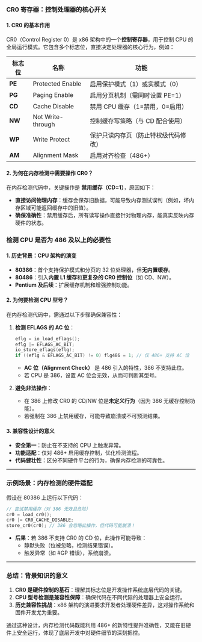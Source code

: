 
### **CR0 寄存器：控制处理器的核心开关**

#### **1. CR0 的基本作用**
CR0（Control Register 0）是 x86 架构中的一个**控制寄存器**，用于控制 CPU 的全局运行模式。它包含多个标志位，直接决定处理器的核心行为，例如：

| 标志位      | 名称                | 功能                                                                 |
|-------------|---------------------|----------------------------------------------------------------------|
| **PE**      | Protected Enable    | 启用保护模式（1）或实模式（0）                                       |
| **PG**      | Paging Enable       | 启用分页机制（需同时设置 PE=1）                                      |
| **CD**      | Cache Disable       | 禁用 CPU 缓存（1=禁用，0=启用）                                      |
| **NW**      | Not Write-through   | 控制缓存写策略（与 CD 配合使用）                                     |
| **WP**      | Write Protect       | 保护只读内存页（防止特权级代码修改）                                 |
| **AM**      | Alignment Mask      | 启用对齐检查（486+）                                                 |

#### **2. 为何在内存检测中需要操作 CR0？**
在内存检测代码中，关键操作是 **禁用缓存（CD=1）**，原因如下：
- **直接访问物理内存**：缓存会保存旧数据，可能导致内存测试误判（例如，坏内存区域可能返回缓存中的旧值）。
- **确保准确性**：禁用缓存后，所有读写操作直接针对物理内存，能真实反映内存硬件的状态。

### **检测 CPU 是否为 486 及以上的必要性**

#### **1. 历史背景：CPU 架构的演变**
- **80386**：首个支持保护模式和分页的 32 位处理器，但**无内置缓存**。
- **80486**：引入**内置 L1 缓存**和**更复杂的 CR0 控制位**（如 CD、NW）。
- **Pentium 及后续**：扩展缓存机制和增强控制功能。

#### **2. 为何要检测 CPU 型号？**
在内存检测代码中，需通过以下步骤确保兼容性：
1. **检测 EFLAGS 的 AC 位**：
   ```c
   eflg = io_load_eflags();
   eflg |= EFLAGS_AC_BIT; 
   io_store_eflags(eflg);
   if ((eflg & EFLAGS_AC_BIT) != 0) flg486 = 1; // 仅 486+ 支持 AC 位
   ```
   - **AC 位（Alignment Check）** 是 486 引入的特性，386 不支持此位。
   - 若 CPU 是 386，设置 AC 位会无效，从而可判断其型号。

2. **避免非法操作**：
   - 在 386 上修改 CR0 的 CD/NW 位是**未定义行为**（因为 386 无缓存控制功能）。
   - 若强制在 386 上禁用缓存，可能导致崩溃或不可预测结果。

#### **3. 兼容性设计的意义**
- **安全第一**：防止在不支持的 CPU 上触发异常。
- **功能适配**：仅对 486+ 启用缓存控制，优化检测流程。
- **代码健壮性**：区分不同硬件平台的行为，确保内存检测的可靠性。

---

### **示例场景：内存检测的硬件适配**
假设在 80386 上运行以下代码：
```c
// 尝试禁用缓存（对 386 无效且危险）
cr0 = load_cr0();
cr0 |= CR0_CACHE_DISABLE; 
store_cr0(cr0); // 386 会忽略此操作，但代码可能崩溃！
```

- **后果**：若 386 不支持 CR0 的 CD 位，此操作可能导致：
  - 静默失败（位被忽略，检测结果错误）。
  - 触发异常（如 #GP 错误），系统崩溃。

---

### **总结：背景知识的意义**
1. **CR0 是硬件控制的基石**：理解其标志位是开发操作系统底层代码的关键。
2. **CPU 型号检测是兼容性保障**：确保代码在不同代际的处理器上安全运行。
3. **历史兼容性挑战**：x86 架构的演进要求开发者处理硬件差异，这对操作系统和固件开发尤为重要。

通过这种设计，内存检测代码既能利用 486+ 的新特性提升准确性，又能在旧硬件上安全运行，体现了底层开发中对硬件细节的深刻把控。